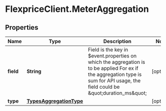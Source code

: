 # FlexpriceClient.MeterAggregation

## Properties

Name | Type | Description | Notes
------------ | ------------- | ------------- | -------------
**field** | **String** | Field is the key in $event.properties on which the aggregation is to be applied For ex if the aggregation type is sum for API usage, the field could be \&quot;duration_ms\&quot; | [optional] 
**type** | [**TypesAggregationType**](TypesAggregationType.md) |  | [optional] 


